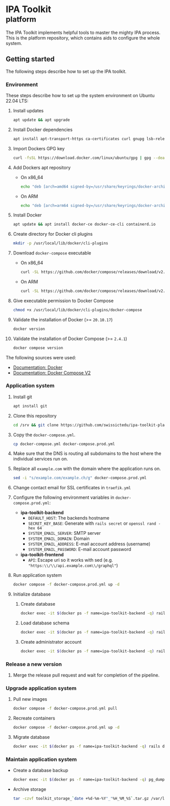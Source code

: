 # IPA Toolkit <br> <small>platform</small>

The IPA Toolkit implements helpful tools to master the mighty IPA process. This is the platform repository, which contains aids to configure the whole system.

## Getting started

The following steps describe how to set up the IPA toolkit.

### Environment

These steps describe how to set up the system environment on Ubuntu 22.04 LTS:

1. Install updates

   ```bash
   apt update && apt upgrade
   ```

1. Install Docker dependencies

   ```bash
   apt install apt-transport-https ca-certificates curl gnupg lsb-release
   ```

1. Import Dockers GPG key

   ```bash
   curl -fsSL https://download.docker.com/linux/ubuntu/gpg | gpg --dearmor -o /usr/share/keyrings/docker-archive-keyring.gpg
   ```

1. Add Dockers apt repository
   - On x86_64

     ```bash
     echo "deb [arch=amd64 signed-by=/usr/share/keyrings/docker-archive-keyring.gpg] https://download.docker.com/linux/ubuntu $(lsb_release -cs) stable" | tee /etc/apt/sources.list.d/docker.list > /dev/null
     ```

   - On ARM

     ```bash
     echo "deb [arch=arm64 signed-by=/usr/share/keyrings/docker-archive-keyring.gpg] https://download.docker.com/linux/ubuntu $(lsb_release -cs) stable" | tee /etc/apt/sources.list.d/docker.list > /dev/null
     ```

1. Install Docker

   ```bash
   apt update && apt install docker-ce docker-ce-cli containerd.io
   ```

1. Create directory for Docker cli plugins

   ```bash
   mkdir -p /usr/local/lib/docker/cli-plugins
   ```

1. Download `docker-compose` executable
   - On x86_64

     ```bash
     curl -SL https://github.com/docker/compose/releases/download/v2.4.1/docker-compose-linux-x86_64 -o /usr/local/lib/docker/cli-plugins/docker-compose
     ```

   - On ARM

     ```bash
     curl -SL https://github.com/docker/compose/releases/download/v2.4.1/docker-compose-linux-aarch64 -o /usr/local/lib/docker/cli-plugins/docker-compose
     ```

1. Give executable permission to Docker Compose

   ```bash
   chmod +x /usr/local/lib/docker/cli-plugins/docker-compose
   ```

1. Validate the installation of Docker (>= `20.10.17`)

   ```bash
   docker version
   ```

1. Validate the installation of Docker Compose (>= `2.4.1`)

   ```bash
   docker compose version
   ```

The following sources were used:

- [Documentation: Docker](https://docs.docker.com/engine/install/ubuntu/)
- [Documentation: Docker Compose V2](https://docs.docker.com/compose/cli-command/#installing-compose-v2)

### Application system

1. Install git

   ```bash
   apt install git
   ```

1. Clone this repository

   ```bash
   cd /srv && git clone https://github.com/swissictedu/ipa-toolkit-platform
   ```

1. Copy the `docker-compose.yml`.

   ```bash
   cp docker-compose.yml docker-compose.prod.yml
   ```

1. Make sure that the DNS is routing all subdomains to the host where the individual services run on.
1. Replace all `example.com` with the domain where the application runs on.

   ```bash
   sed -i "s/example.com/example.ch/g" docker-compose.prod.yml
   ```

1. Change contact email for SSL certificates in `traefik.yml`
1. Configure the following environment variables in `docker-compose.prod.yml`:
   - **ipa-toolkit-backend**
     - `DEFAULT_HOST`: The backends hostname
     - `SECRET_KEY_BASE`: Generate with `rails secret` or `openssl rand -hex 64`
     - `SYSTEM_EMAIL_SERVER`: SMTP server
     - `SYSTEM_EMAIL_DOMAIN`: Domain
     - `SYSTEM_EMAIL_ADDRESS`: E-mail account address (username)
     - `SYSTEM_EMAIL_PASSWORD`: E-mail account password
   - **ipa-toolkit-frontend**
     - `API`: Escape uri so it works with sed (e.g. `"https:\\/\\/api.example.com\\/graphql"`)
1. Run application system

   ```bash
   docker compose -f docker-compose.prod.yml up -d
   ```

1. Initialize database
   1. Create database

      ```bash
      docker exec -it $(docker ps -f name=ipa-toolkit-backend -q) rails db:create
      ```

   1. Load database schema

      ```bash
      docker exec -it $(docker ps -f name=ipa-toolkit-backend -q) rails db:schema:load
      ```

   1. Create administrator account

      ```bash
      docker exec -it $(docker ps -f name=ipa-toolkit-backend -q) rails db:seed
      ```

### Release a new version

1. Merge the release pull request and wait for completion of the pipeline.

### Upgrade application system

1. Pull new images

   ```bash
   docker compose -f docker-compose.prod.yml pull
   ```

1. Recreate containers

   ```bash
   docker compose -f docker-compose.prod.yml up -d
   ```

1. Migrate database

   ```bash
   docker exec -it $(docker ps -f name=ipa-toolkit-backend -q) rails db:migrate
   ```

### Maintain application system

- Create a database backup

  ```bash
  docker exec -it $(docker ps -f name=ipa-toolkit-backend -q) pg_dumpall -c -U postgres > toolkit_dump_`date +%d-%m-%Y"_"%H_%M_%S`.sql
  ```

- Archive storage

  ```bash
  tar -czvf toolkit_storage_`date +%d-%m-%Y"_"%H_%M_%S`.tar.gz /var/lib/docker/volumes/ipa-toolkit-platform_storage/_data/
  ```
